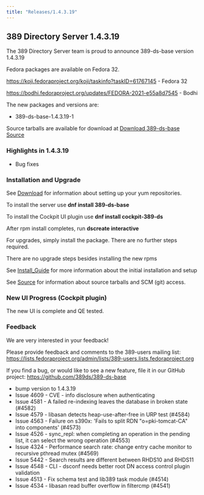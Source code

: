 ```yaml
---
title: "Releases/1.4.3.19"
---
```


389 Directory Server 1.4.3.19
-----------------------------

The 389 Directory Server team is proud to announce 389-ds-base version 1.4.3.19

Fedora packages are available on Fedora 32.

<https://koji.fedoraproject.org/koji/taskinfo?taskID=61767145> - Fedora 32

<https://bodhi.fedoraproject.org/updates/FEDORA-2021-e55a8d7545> - Bodhi


The new packages and versions are:

- 389-ds-base-1.4.3.19-1

Source tarballs are available for download at [Download 389-ds-base Source](https://github.com/389ds/389-ds-base/archive/389-ds-base-1.4.3.19.tar.gz)

### Highlights in 1.4.3.19

- Bug fixes

### Installation and Upgrade 

See [Download](../download.html) for information about setting up your yum repositories.

To install the server use **dnf install 389-ds-base**

To install the Cockpit UI plugin use **dnf install cockpit-389-ds**

After rpm install completes, run **dscreate interactive**

For upgrades, simply install the package.  There are no further steps required.

There are no upgrade steps besides installing the new rpms 

See [Install\_Guide](../howto/howto-install-389.html) for more information about the initial installation and setup

See [Source](../development/source.html) for information about source tarballs and SCM (git) access.

### New UI Progress (Cockpit plugin)

The new UI is complete and QE tested.

### Feedback

We are very interested in your feedback!

Please provide feedback and comments to the 389-users mailing list: <https://lists.fedoraproject.org/admin/lists/389-users.lists.fedoraproject.org>

If you find a bug, or would like to see a new feature, file it in our GitHub project: <https://github.com/389ds/389-ds-base>

- bump version to 1.4.3.19
- Issue 4609 - CVE - info disclosure when authenticating
- Issue 4581 - A failed re-indexing leaves the database in broken state (#4582)
- Issue 4579 - libasan detects heap-use-after-free in URP test (#4584)
- Issue 4563 - Failure on s390x: 'Fails to split RDN "o=pki-tomcat-CA" into components' (#4573)
- Issue 4526 - sync_repl: when completing an operation in the pending list, it can select the wrong operation (#4553)
- Issue 4324 - Performance search rate: change entry cache monitor to recursive pthread mutex (#4569)
- Issue 5442 - Search results are different between RHDS10 and RHDS11
- Issue 4548 - CLI - dsconf needs better root DN access control plugin validation
- Issue 4513 - Fix schema test and lib389 task module (#4514)
- Issue 4534 - libasan read buffer overflow in filtercmp (#4541)

